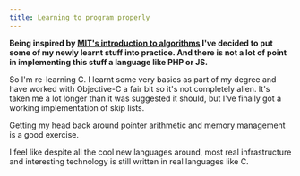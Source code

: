 ```yaml
---
title: Learning to program properly
---
```

**Being inspired by [MIT's introduction to algorithms](http://www.catonmat.net/series/mit-introduction-to-algorithms) I've decided to put some of my newly learnt stuff into practice. And there is not a lot of point in implementing this stuff a language like PHP or JS.**

So I'm re-learning C. I learnt some very basics as part of my degree and have worked with Objective-C a fair bit so it's not completely alien. It's taken me a lot longer than it was suggested it should, but I've finally got a working implementation of skip lists. 

Getting my head back around pointer arithmetic and memory management is a good exercise.

I feel like despite all the cool new languages around, most real infrastructure and interesting technology is still written in real languages like C.